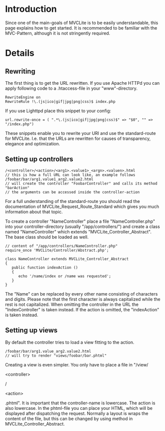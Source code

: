 # Introduction #

Since one of the main-goals of MVCLite is to be easily understandable, this page explains how to get started. It is recommended to be familiar with the MVC-Pattern, although it is not stringently required.

# Details #

## Rewriting ##
The first thing is to get the URL rewritten. If you use Apache HTTPd you can apply following code to a .htaccess-file in your "www"-directory.

```
RewriteEngine on
RewriteRule !\.(js|ico|gif|jpg|png|css)$ index.php
```

If you use Lighttpd place this snippet to your config:

```
url.rewrite-once = ( ".*\.(js|ico|gif|jpg|png|css)$" => "$0", "" => "/index.php")
```

These snippets enable you to rewrite your URI and use the standard-route for MVCLite. I.e. that the URLs are rewritten for causes of transparency, elegance and optimization.

## Setting up controllers ##

```
/<controller>/<action>/<arg1>.<value1>_<argn>.<valuen>.html
// this is how a full URL can look like, an example follows
/foobar/bar/arg1.value1_arg2.value2.html
// will create the controller "FoobarController" and calls its method "barAction"
// the arguments can be accessed inside the controller-action
```

For a full understanding of the standard-route you should read the documentation of MVCLite\_Request\_Route\_Standard which gives you much information about that topic.

To create a controller "NameController" place a file "NameController.php" into your controller-directory (usually "/app/controllers/") and create a class named "NameController" which extends "MVCLite\_Controller\_Abstract". The base class should be loaded as well.

```
// content of "/app/controllers/NameController.php"
require_once 'MVCLite/Controller/Abstract.php';

class NameController extends MVCLite_Controller_Abstract
{
   public function indexAction ()
   {
      echo '/name/index or /name was requested';
   }
}
```

The "Name" can be replaced by every other name consisting of characters and digits. Please note that the first character is always capitalized while the rest is not capitalized.
When omitting the controller in the URL the "IndexController" is taken instead. If the action is omitted, the "indexAction" is taken instead.

## Setting up views ##

By default the controller tries to load a view fitting to the action.

```
/foobar/bar/arg1.value_arg2.value2.html
// will try to render "views/foobar/bar.phtml"
```

Creating a view is even simpler. You only have to place a file in "/view/

&lt;controller&gt;

/

&lt;action&gt;

.phtml". It is important that the controller-name is lowercase. The action is also lowercase. In the phtml-file you can place your HTML, which will be displayed after dispatching the request. Normally a layout is wraps the content of the file, but this can be changed by using method in MVCLite\_Controller\_Abstract.